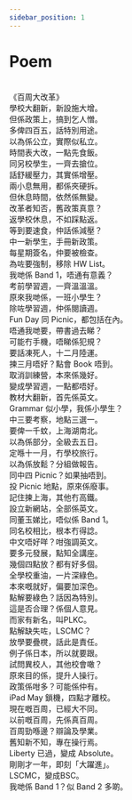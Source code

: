 ```yaml
---
sidebar_position: 1
---
```


# Poem
<br/></h4>《百周大改革》
<br/>學校大翻新，新設施大增。 
<br/>但係政策上，搞到乞人憎。
<br/>多俾四百五，話特別用途。
<br/>以為係公立，實際似私立。
<br/>時間表大改，一點先食飯。
<br/>同另校學生，一齊去搶位。
<br/>話舒緩壓力，其實係增壓。
<br/>兩小息無用，都係夾硬拆。
<br/>但休息時間，依然係無變。
<br/>改革者知否，舊政策真意？
<br/>返學校休息，不如踩點返。
<br/>等到要速食，仲話係減壓？
<br/>中一新學生，手冊新政策。
<br/>每星期簽名，仲要被檢查。
<br/>為咗要強制，移除 HW List。
<br/>我哋係 Band 1，唔通有意義？
<br/>考前學習週，一齊溫溫溫。
<br/>原來我哋係，一班小學生？
<br/>除咗學習週，仲係閱讀週。
<br/>Fun Day 同 Picnic，都包括在內。
<br/>唔通我哋要，帶書過去睇？
<br/>可能冇手機，唔睇係犯規？
<br/>要話凍死人，十二月陸運。
<br/>揀三月唔好？點會 Book 唔到。
<br/>取消訓練營，本來係幾好。
<br/>變成學習週，一點都唔好。
<br/>教材大翻新，首先係英文。
<br/>Grammar 似小學，我係小學生？
<br/>中三要考察，地點三選一。
<br/>要俾一千蚊，上海湖南北。
<br/>以為係部分，全級去五日。
<br/>定喺十一月，冇學校旅行。
<br/>以為係放鬆？分組做報告。
<br/>同中四 Picnic？如果抽唔到。
<br/>投 Picnic 地點，原來係廢事。
<br/>記住揀上海，其他冇高鐵。
<br/>設立新網站，全部係英文。
<br/>同董玉娣比，唔似係 Band 1。
<br/>同名校相比，根本冇得諗。
<br/>中文唔好咩？咁強調英文。
<br/>要多元發展，點知全講座。
<br/>幾個四點放？都有好多個。
<br/>全學校重油，一片深綠色。
<br/>本來嘅就好，偏要加深色。
<br/>點解要綠色？話因為特別。
<br/>這是否合理？係個人意見。
<br/>而家有新名，叫PLKC。
<br/>點解缺失咗，LSCMC？
<br/>放學要疊櫈，話此是責任。
<br/>例子係日本，所以就要跟。
<br/>試問異校人，其他校會噉？
<br/>原來目的係，提升人操行。
<br/>政策係咁多？可能係仲有。
<br/>iPad May 鎖機，四點才離校。
<br/>現在嘅百周，已經大不同。
<br/>以前嘅百周，先係真百周。
<br/>百周勁喺邊？辯論及學業。
<br/>舊知新不知，專在操行焉。
<br/>Liberty 已過，變成 Absolute。
<br/>剛剛才一年，即刻「大躍進」。
<br/>LSCMC，變成BSC。
<br/>我哋係 Band 1？似 Band 2 多啲。
